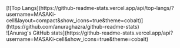 <div>[![Top Langs](https://github-readme-stats.vercel.app/api/top-langs/?username=MASAKi-cell&layout=compact&show_icons=true&theme=cobalt)](https://github.com/anuraghazra/github-readme-stats)</div>

<div>![Anurag's GitHub stats](https://github-readme-stats.vercel.app/api?username=MASAKi-cell&show_icons=true&theme=cobalt)</div>


